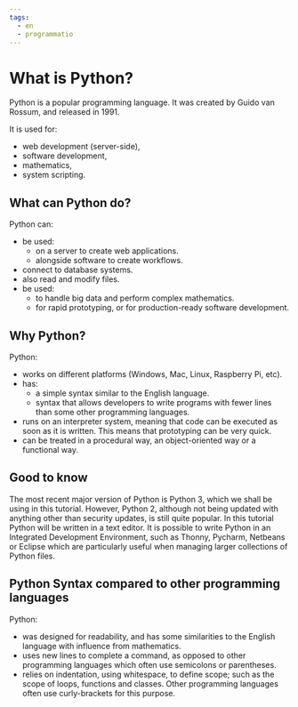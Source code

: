 ```yaml
---
tags:
  - en
  - programmatio
---
```


# What is Python?
Python is a popular programming language. It was created by Guido van Rossum, and released in 1991.

It is used for:

- web development (server-side),
- software development,
- mathematics,
- system scripting.
## What can Python do?
Python can:
- be used:
    - on a server to create web applications.
    -  alongside software to create workflows.
- connect to database systems.
- also read and modify files.
- be used:
    - to handle big data and perform complex mathematics.
    - for rapid prototyping, or for production-ready software development.
## Why Python?
Python:
- works on different platforms (Windows, Mac, Linux, Raspberry Pi, etc).
- has:
    - a simple syntax similar to the English language.
    - syntax that allows developers to write programs with fewer lines than some other programming languages.
- runs on an interpreter system, meaning that code can be executed as soon as it is written. This means that prototyping can be very quick.
- can be treated in a procedural way, an object-oriented way or a functional way.
## Good to know
The most recent major version of Python is Python 3, which we shall be using in this tutorial. However, Python 2, although not being updated with anything other than security updates, is still quite popular.
In this tutorial Python will be written in a text editor. It is possible to write Python in an Integrated Development Environment, such as Thonny, Pycharm, Netbeans or Eclipse which are particularly useful when managing larger collections of Python files.
## Python Syntax compared to other programming languages
Python:
- was designed for readability, and has some similarities to the English language with influence from mathematics.
- uses new lines to complete a command, as opposed to other programming languages which often use semicolons or parentheses.
- relies on indentation, using whitespace, to define scope; such as the scope of loops, functions and classes. Other programming languages often use curly-brackets for this purpose.
